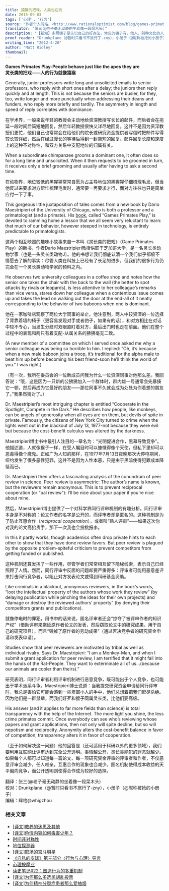 ```yaml
---
title: 猿猴的把戏，人类也在玩
date: 2015-09-03
tags: ['心理', '行为']
source: "作者个人网站，<http://www.rationaloptimist.com/blog/games-primates-play-(1).aspx>"
translator: "张三(@老子毫无动静的坐着像一段呆木头)"
description: "【新知】多照镜子是认识自己的好办法，常见的镜子有，他人，别种文化的人，古人，动物学家又为我们找到了另一面镜子——我们的灵长类近亲，考察猿类， 让我们看清自己身上许多以往被熟视无睹的特性，也认识到我们有了哪些改变，以及这些改变的意义……"
proof_reader: "Drunkplane（@暂时只看书不旅行了-zny），小册子（@昵称被抢的小册子）"
writing_time: "2012-4-20"
author: "Matt Ridley"
thumbnail:
---
```


**Games Primates Play-People behave just like the apes they are**  
**灵长类的把戏——人的行为就像猿猴**

Generally, junior professors write long and unsolicited emails to senior professors, who reply with short ones after a delay; the juniors then reply quickly and at length. This is not because the seniors are busier, for they, too, write longer and more punctually when addressing their deans and funders, who reply more briefly and tardily. The asymmetry in length and speed of reply correlates with dominance.

在学术界，一般来说年轻的教授会主动地给资深教授写长长的邮件，而后者会在拖延一段时间后简短地回复，然后年轻教授很快又详尽地回复。这并不是因为资深教授们更忙，他们自己也常常会在给他们的院长或研究资金提供者写信时把邮件写得较长较详细，然后在经过漫长的等待后得到一封简短的回复。邮件回复长度和速度上的这种不对称性，和双方关系中支配地位的归属有关。

When a subordinate chimpanzee grooms a dominant one, it often does so for a long time and unsolicited. When it then requests to be groomed in turn, it receives only a brief grooming and usually after having to ask a second time.

在动物界，地位较低的黑猩猩常常自愿为占主导地位的黑猩猩仔细梳理毛发，但当他反过来要求对方帮忙梳理毛发时，通常要一再要求才行，而对方往往也只是简单应付一下了事。

This gorgeous little juxtaposition of tales comes from a new book by Dario Maestripieri of the University of Chicago, who is both a professor and a primatologist (and a primate). His [book](http://www.amazon.com/Games-Primates-Play-Investigation-Relationships/dp/046502078X), called “Games Primates Play,” is devoted to ramming home a lesson that we all seem very reluctant to learn: that much of our behavior, however steeped in technology, is entirely predictable to primatologists.

这两个相互映照的趣味小故事来自一本叫《灵长类的把戏》（Game Primates Play）的新书，作者Dario Maestripieri教授供职于芝加哥大学，是一名灵长类动物学家（也是一头灵长类动物J）。他的书想让我们彻底认清一个我们似乎都极不情愿去了解的事实：尽管人类在科技上已经有了长足的进步，但我们的很多行为仍完全在一个灵长类动物学家的预料之内。

He observes two university colleagues in a coffee shop and notes how the senior one takes the chair with the back to the wall (the better to spot attacks by rivals or leopards), is less attentive to her colleague’s remarks than vice versa, stares down her colleague when a contentious issue comes up and takes the lead on walking out the door at the end-all of it neatly corresponding to the behavior of two baboons when one is dominant.

他在一家咖啡店观察了两位大学同事的举止。他注意到，两人中较资深的一位选择了背靠着墙的椅子（更容易发现对手或者豹子，如果有的话），和对方相比在对话中较不专心，当发生分歧时双眼直盯着对方，最后出门时也走在前面。他们在整个过程中的表现和两只有着支配-从属关系的狒狒毫无二致。

(A new member of a committee on which I served once asked me why a senior colleague was being so horrible to him. I replied: “Oh, it’s because when a new male baboon joins a troop, it’s traditional for the alpha male to beat him up before becoming his best friend-soon he’ll think the world of you.” I was right.)

（有一次，我所在委员会的一位新成员问我为什么一位资深同事对他那么差。我回答说：“哦，这是因为一只新的公狒狒加入一个群体时，群内雄一号通常会先暴揍它一顿，然后再成为它最好的朋友——那位同事不久就会成为处处为你着想的朋友了。”我果然猜对了。）

Dr. Maestripieri’s most intriguing chapter is entitled “Cooperate in the Spotlight, Compete in the Dark.” He describes how people, like monkeys, can be angels of generosity when all eyes are on them, but devils of spite in private. Famously, the citizens of New York City turned to crime when the lights went out in the blackout of July 13, 1977-not because they were evil but because the cost-benefit calculus was altered by the darkness.

Maestripieri博士书中最引人注目的一章名为：“光明促进合作，黑幕导致竞争”。他描述道，人就像猴子一样，在受人瞩目时可以慷慨得像个天使，但私下里却可以恶毒得像个魔鬼。正如广为人知的那样，在1977年7月13日夜晚那次大停电期间，纽约发生了很多恶性犯罪，这并不是因为人性本恶，只是由于黑暗使得犯罪成本降低而已。

Dr. Maestripieri then offers a fascinating analysis of the conundrum of peer review in science. Peer review is asymmetric: The author’s name is known, but the reviewers remain anonymous. This is to prevent reciprocal cooperation (or “pal review”): I’ll be nice about your paper if you’re nice about mine.

然后，Maestripieri博士提供了一个对科学界同行评审机制的有趣分析。同行评审本身是不对称的：论文作者的名字是公开的，而评审者却是匿名的。这种机制是为了防止互惠合作（*reciprocal cooperation*），或者叫“熟人评审”——如果这次你对我的论文高抬贵手，那下一次我也会投桃报李。

In this it partly works, though academics often drop private hints to each other to show that they have done review favors. But peer review is plagued by the opposite problem-spiteful criticism to prevent competitors from getting funded or published.

这种机制还算发挥了一些作用，尽管学者们常常相互留下隐秘线索，表示自己已经照顾了人情。然而，同行评审中反面的问题却要严重得多：评审者可能用恶意差评来打击同行竞争者，以阻止对方发表论文或得到科研基金资助。

Like criminals in a blackout, anonymous reviewers, in the book’s words, “loot the intellectual property of the authors whose work they review” (by delaying publication while pinching the ideas for their own projects) and “damage or destroy the reviewed authors’ property” (by denying their competitors grants and publications).

就像停电时的罪犯，用书中的话来说，匿名评审者还会“掠夺了被评审作者的知识产权”（借助评审来拖延原作者论文的发表，然后窃取论文中的研究成果，用于自己的研究项目），而且“毁掉了原作者的劳动成果”（通过否决竞争者的研究资金申请和发表申请）。

Studies show that peer reviewers are motivated by tribal as well as individual rivalry. Says Dr. Maestripieri: “I am a Monkey-Man, and when I submit a grant application for peer review, I am terrified that it might fall into the hands of the Rat-People. They want to exterminate all of us…(because our animals are cooler than theirs).”

研究表明，同行评审者利用评审机制进行恶意竞争，既可能出于个人竞争，也可能出于学术派系斗争。Maestripieri博士说道：当我提交研究资金申请给同行评审时，我总是害怕它可能会落到一些卑鄙小人的手中，他们总想着把我们赶尽杀绝。因为他们是一群鼠辈，而我们好歹和猴子同属灵长类，比他们要高级。

His answer (and it applies to far more fields than science) is total transparency with the help of the Internet. The more light you shine, the less crime primates commit. Once everybody can see who’s reviewing whose papers and grant applications, then not only will spite decline, but so will nepotism and reciprocity. Anonymity alters the cost-benefit balance in favor of competition; transparency alters it in favor of cooperation.

（至于如何解决这一问题）他的回答是（还可适用于科研以外的更多领域），我们要利用互联网让评审达到完全公开透明。事情越公开，灵长类能犯的罪恶就越少。如果每个人都可以知道每一篇论文、每一项研究资金评审的评审者和作者，不仅恶意评审会减少，任人唯亲，互惠合作的现象也会减少。匿名机制使得成本收益的天平偏向竞争，而公开透明则使得合作成为较好的选择。


翻译：张三(@老子毫无动静的坐着像一段呆木头)  
校对：Drunkplane（@暂时只看书不旅行了-zny），小册子（@昵称被抢的小册子）  
编辑：辉格@whigzhou


### 相关文章

* [[译文]教养的迷思及其他](https://headsalon.org/archives/7476.html "[译文]教养的迷思及其他")
* [[译文]色情内容如何毒害少年？](https://headsalon.org/archives/7470.html "[译文]色情内容如何毒害少年？")
* [时间非对称性](https://headsalon.org/archives/7193.html "时间非对称性")
* [地位探测器](https://headsalon.org/archives/7111.html "地位探测器")
* [[译文]职场的宫斗明星](https://headsalon.org/archives/6521.html "[译文]职场的宫斗明星")
* [《自私的皮球》第三部分〈行为与心理〉导言](https://headsalon.org/archives/3582.html "《自私的皮球》第三部分〈行为与心理〉导言")
* [心理按摩业](https://headsalon.org/archives/7767.html "心理按摩业")
* [读史笔记#22：塑造行为的多重机制](https://headsalon.org/archives/7463.html "读史笔记#22：塑造行为的多重机制")
* [[译文]为何那么多选民胡乱投票](https://headsalon.org/archives/7402.html "[译文]为何那么多选民胡乱投票")
* [[译文]为何精神分裂症患者那么爱抽烟](https://headsalon.org/archives/7262.html "[译文]为何精神分裂症患者那么爱抽烟")
